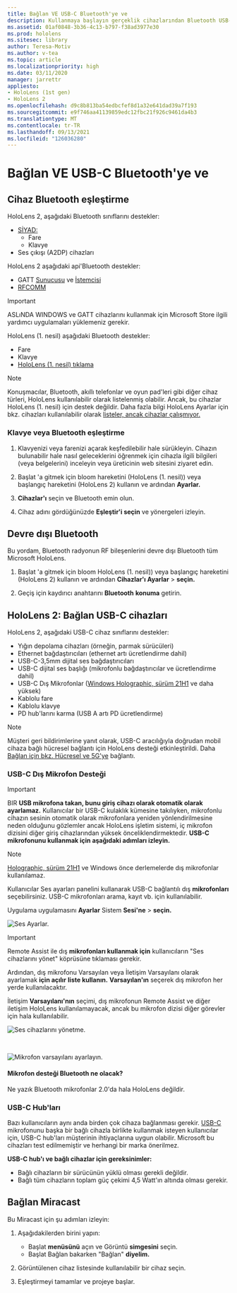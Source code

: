 ```yaml
---
title: Bağlan VE USB-C Bluetooth'ye ve
description: Kullanmaya başlayın gerçeklik cihazlarından Bluetooth USB-C cihazlarına ve donatılarına HoloLens bağlanmanızı sağlar.
ms.assetid: 01af0848-3b36-4c13-b797-f38ad3977e30
ms.prod: hololens
ms.sitesec: library
author: Teresa-Motiv
ms.author: v-tea
ms.topic: article
ms.localizationpriority: high
ms.date: 03/11/2020
manager: jarrettr
appliesto:
- HoloLens (1st gen)
- HoloLens 2
ms.openlocfilehash: d9c8b813ba54edbcfef8d1a32e641dad39a7f193
ms.sourcegitcommit: e9f746aa41139859edc12fbc21f926c9461da4b3
ms.translationtype: MT
ms.contentlocale: tr-TR
ms.lasthandoff: 09/13/2021
ms.locfileid: "126036280"
---
```

# <a name="connect-to-bluetooth-and-usb-c-devices"></a>Bağlan VE USB-C Bluetooth'ye ve

## <a name="pair-bluetooth-devices"></a>Cihaz Bluetooth eşleştirme

HoloLens 2, aşağıdaki Bluetooth sınıflarını destekler:

- [SİYAD:](/windows-hardware/drivers/hid/)
    - Fare
    - Klavye
- Ses çıkışı (A2DP) cihazları

HoloLens 2 aşağıdaki api'Bluetooth destekler:
- GATT [Sunucusu](/windows/uwp/devices-sensors/gatt-server) ve [İstemcisi](/windows/uwp/devices-sensors/gatt-client)
- [RFCOMM](/windows/uwp/devices-sensors/send-or-receive-files-with-rfcomm)
>[!IMPORTANT]
> ASLıNDA WINDOWS ve GATT cihazlarını kullanmak için Microsoft Store ilgili yardımcı uygulamaları yüklemeniz gerekir.

HoloLens (1. nesil) aşağıdaki Bluetooth destekler:

- Fare
- Klavye
- [HoloLens (1. nesil) tıklama](hololens1-clicker.md)

> [!NOTE]
> Konuşmacılar, Bluetooth, akıllı telefonlar ve oyun pad'leri gibi diğer cihaz türleri, HoloLens kullanılabilir olarak listelenmiş olabilir. Ancak, bu cihazlar HoloLens (1. nesil) için destek değildir. Daha fazla bilgi HoloLens Ayarlar için bkz. cihazları kullanılabilir olarak [listeler, ancak cihazlar çalışmıyor.](hololens-troubleshooting.md#devices-listed-as-available-in-settings-dont-work)

### <a name="pair-a-bluetooth-keyboard-or-mouse"></a>Klavye veya Bluetooth eşleştirme

1. Klavyenizi veya farenizi açarak keşfedilebilir hale sürükleyin. Cihazın bulunabilir hale nasıl geleceklerini öğrenmek için cihazla ilgili bilgileri (veya belgelerini) inceleyin veya üreticinin web sitesini ziyaret edin.

1. Başlat 'a gitmek için bloom hareketini (HoloLens (1. nesil)) veya başlangıç hareketini (HoloLens 2) kullanın ve ardından **Ayarlar.** 

1. **Cihazlar'ı** seçin ve Bluetooth emin olun.  

1. Cihaz adını gördüğünüzde **Eşleştir'i seçin** ve yönergeleri izleyin.

## <a name="disable-bluetooth"></a>Devre dışı Bluetooth

Bu yordam, Bluetooth radyonun RF bileşenlerini devre dışı Bluetooth tüm Microsoft HoloLens.

1. Başlat 'a gitmek için bloom HoloLens (1. nesil)) veya başlangıç hareketini (HoloLens 2) kullanın ve ardından **Cihazlar'ı Ayarlar**  >  **seçin.**

1. Geçiş için kaydırıcı anahtarını **Bluetooth** **konuma** getirin.

## <a name="hololens-2-connect-usb-c-devices"></a>HoloLens 2: Bağlan USB-C cihazları

HoloLens 2, aşağıdaki USB-C cihaz sınıflarını destekler:

- Yığın depolama cihazları (örneğin, parmak sürücüleri)
- Ethernet bağdaştırıcıları (ethernet artı ücretlendirme dahil)
- USB-C-3,5mm dijital ses bağdaştırıcıları
- USB-C dijital ses başlığı (mikrofonlu bağdaştırıcılar ve ücretlendirme dahil)
- USB-C Dış Mikrofonlar ([Windows Holographic, sürüm 21H1](hololens-release-notes.md#windows-holographic-version-21h1) ve daha yüksek)
- Kablolu fare
- Kablolu klavye
- PD hub'larını karma (USB A artı PD ücretlendirme)


> [!NOTE]
> Müşteri geri bildirimlerine yanıt olarak, USB-C aracılığıyla doğrudan mobil cihaza bağlı hücresel bağlantı için HoloLens desteği etkinleştirildi. Daha [Bağlan için bkz. Hücresel ve 5G'ye](hololens-cellular.md) bağlantı.

### <a name="usb-c-external-microphone-support"></a>USB-C Dış Mikrofon Desteği

> [!IMPORTANT]
> BIR **USB mikrofona takan, bunu giriş cihazı olarak otomatik olarak ayarlamaz.** Kullanıcılar bir USB-C kulaklık kümesine takılıyken, mikrofonlu cihazın sesinin otomatik olarak mikrofonlara yeniden yönlendirilmesine neden olduğunu gözlemler ancak HoloLens işletim sistemi, iç mikrofon dizisini diğer giriş cihazlarından yüksek önceliklendirmektedir. **USB-C mikrofonunu kullanmak için aşağıdaki adımları izleyin.**

> [!NOTE]
> [Holographic, sürüm 21H1](hololens-release-notes.md#windows-holographic-version-21h1) ve Windows önce derlemelerde dış mikrofonlar kullanılamaz. 

Kullanıcılar Ses ayarları panelini kullanarak USB-C bağlantılı dış **mikrofonları** seçebilirsiniz. USB-C mikrofonları arama, kayıt vb. için kullanılabilir.

Uygulama uygulamasını **Ayarlar** Sistem **Sesi'ne**  >  **seçin.**

![Ses Ayarlar.](images/usbc-mic-1.jpg)

> [!IMPORTANT]
> Remote Assist ile dış **mikrofonları kullanmak için** kullanıcıların "Ses cihazlarını yönet" köprüsüne tıklaması gerekir.
>
> Ardından, dış mikrofonu Varsayılan veya İletişim Varsayılanı olarak ayarlamak **için açılır** **liste kullanın.** **Varsayılan'ın** seçerek dış mikrofon her yerde kullanılacaktır.
>
> İletişim **Varsayılanı'nın** seçimi, dış mikrofonun Remote Assist ve diğer iletişim HoloLens kullanılamayacak, ancak bu mikrofon dizisi diğer görevler için hala kullanılabilir.

![Ses cihazlarını yönetme.](images/usbc-mic-2.png)

<br>

![Mikrofon varsayılanı ayarlayın.](images/usbc-mic-3.jpg)

#### <a name="what-about-bluetooth-microphone-support"></a>Mikrofon desteği Bluetooth ne olacak?

Ne yazık Bluetooth mikrofonlar 2.0'da hala HoloLens değildir.

### <a name="usb-c-hubs"></a>USB-C Hub'ları

Bazı kullanıcıların aynı anda birden çok cihaza bağlanması gerekir. [USB-C](#usb-c-external-microphone-support) mikrofonunu başka bir bağlı cihazla birlikte kullanmak isteyen kullanıcılar için, USB-C hub'ları müşterinin ihtiyaçlarına uygun olabilir. Microsoft bu cihazları test edilmemiştir ve herhangi bir marka önerilmez.

**USB-C hub'ı ve bağlı cihazlar için gereksinimler:**

- Bağlı cihazların bir sürücünün yüklü olması gerekli değildir.
- Bağlı tüm cihazların toplam güç çekimi 4,5 Watt'ın altında olması gerekir.

## <a name="connect-to-miracast"></a>Bağlan Miracast

Bu Miracast için şu adımları izleyin:

1. Aşağıdakilerden birini yapın:  

   - Başlat **menüsünü** açın ve Görüntü **simgesini** seçin.
   - Başlat Bağlan bakarken "Bağlan" **diyelim.**  

1. Görüntülenen cihaz listesinde kullanılabilir bir cihaz seçin.

1. Eşleştirmeyi tamamlar ve projeye başlar.
